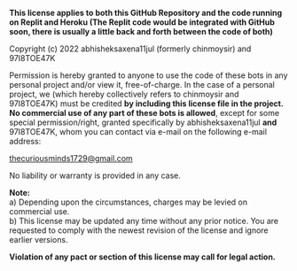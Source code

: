 **This license applies to both this GitHub Repository and the code running on Replit and Heroku (The Replit code would be integrated with GitHub soon, there is usually a little back and forth between the code of both)**

Copyright (c) 2022 abhisheksaxena11jul (formerly chinmoysir) and 97I8TOE47K

Permission is hereby granted to anyone to use the code of these bots in any personal project and/or view it, free-of-charge. In the case of a personal project, we (which hereby collectively refers to chinmoysir and 97I8TOE47K) must be credited **by including this license file in the project.** **No commercial use of any part of these bots is allowed**, except for some special permission/right, granted specifically by abhisheksaxena11jul **and** 97I8TOE47K, whom you can contact via e-mail on the following e-mail address:

thecuriousminds1729@gmail.com

No liability or warranty is provided in any case.



**Note:** \
a) Depending upon the circumstances, charges may be levied on commercial use. \
b) This license may be updated any time without any prior notice. You are requested to comply with the newest revision of the license and ignore earlier versions.

**Violation of any pact or section of this license may call for legal action.**
